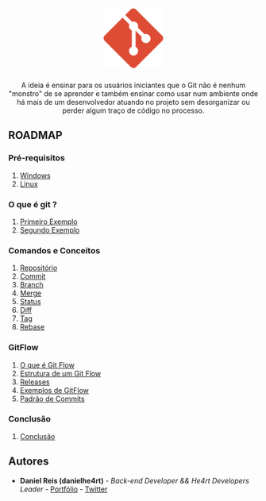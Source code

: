 <h1 align="center">
  <img src="/images//git.svg" alt="Git" width="120px" />
</h1>

<p align="center">A ideia é ensinar para os usuários iniciantes que o Git não é nenhum "monstro" de se aprender e também ensinar como usar num ambiente onde há mais de um desenvolvedor atuando no projeto sem desorganizar ou perder algum traço de código no processo.</p>

## ROADMAP 

### Pré-requisitos

1. [Windows](/1-pre-requisitos/windows.md)
2. [Linux](/1-pre-requisitos/linux.md)

### O que é git ?

1. [Primeiro Exemplo](/2-o-que-e-git/primeiro-exemplo.md)
2. [Segundo Exemplo](/2-o-que-e-git/segundo-exemplo.md)

### Comandos e Conceitos

1.  [Repositório](/3-comandos/repositorio.md)
2.  [Commit](/3-comandos/commit.md)
3.  [Branch](/3-comandos/branch.md)
4.  [Merge](/3-comandos/merge.md)
5.  [Status](/3-comandos/status.md)
6.  [Diff](/3-comandos/diff.md)
7.  [Tag](/3-comandos/tag.md)
8.  [Rebase](/3-comandos/rebase.md)

### GitFlow

1. [O que é Git Flow](/4-gitflow/o-que-e-gitflow.md)
2. [Estrutura de um Git Flow](/4-gitflow/estrutura.md)
3. [Releases](/4-gitflow/releases.md)
4. [Exemplos de GitFlow](/4-gitflow/exemplos.md)
5. [Padrão de Commits](/4-gitflow/padrao-commit.md)

### Conclusão

1. [Conclusão](/conclusao.md/)

## Autores

- **Daniel Reis (danielhe4rt)** - _Back-end Developer && He4rt Developers Leader_ - [Portfólio](https://danielheart.dev) - [Twitter](https://twitter.com/danielhe4rt)
